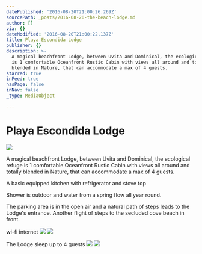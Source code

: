 ```yaml
---
datePublished: '2016-08-20T21:00:26.269Z'
sourcePath: _posts/2016-08-20-the-beach-lodge.md
author: []
via: {}
dateModified: '2016-08-20T21:00:22.137Z'
title: Playa Escondida Lodge
publisher: {}
description: >-
  A magical beachfront Lodge, between Uvita and Dominical, the ecological refuge
  is 1 comfortable Oceanfront Rustic Cabin with views all around and totally
  blended in Nature, that can accommodate a max of 4 guests.
starred: true
inFeed: true
hasPage: false
inNav: false
_type: MediaObject

---
```

# Playa Escondida Lodge
![](https://the-grid-user-content.s3-us-west-2.amazonaws.com/2ebd312f-0167-43dd-907c-26b481d0b8f4.jpg)

A magical beachfront Lodge, between Uvita and Dominical, the ecological refuge is 1 comfortable Oceanfront Rustic Cabin with views all around and totally blended in Nature, that can accommodate a max of 4 guests.

A basic equipped kitchen with refrigerator and stove top

Shower is outdoor and water from a spring flow all year round.

The parking area is in the open air and a natural path of steps leads to the Lodge's entrance. Another flight of steps to the secluded cove beach in front.

wi-fi internet
![](https://the-grid-user-content.s3-us-west-2.amazonaws.com/34dd5bbb-fb14-416a-a1a1-5b7e27d8905c.jpg)
![](https://the-grid-user-content.s3-us-west-2.amazonaws.com/73f089d7-fd5f-43d9-8d54-687c692d3771.jpg)

The Lodge sleep up to 4 guests
![](https://the-grid-user-content.s3-us-west-2.amazonaws.com/a2b01fe3-e21c-4b37-96f5-66059ad0b617.jpg)
![](https://the-grid-user-content.s3-us-west-2.amazonaws.com/f35c0ff8-06c4-4b90-847d-79d192339a36.jpg)